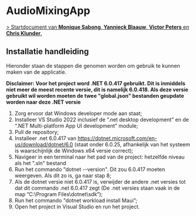 # AudioMixingApp

[> Startdocument van **Monique Sabong**, **Yannieck Blaauw**, **Victor Peters** en **Chris Klunder**.](./documents/STARTDOCUMENT.md)

## Installatie handleiding
Hieronder staan de stappen die genomen worden om gebruik te kunnen maken van de applicatie.

**Disclaimer: Voor het project word .NET 6.0.417 gebruikt. Dit is inmiddels niet meer de meest recente versie, dit is namelijk 6.0.418. Als deze versie gebruikt wil worden moeten de twee "global.json" bestanden geupdate worden naar deze .NET versie**

1.	Zorg ervoor dat Windows developer mode aan staat;
2.	Installeer VS Studio 2022 inclusief de “.net desktop development” en de “.NET Multi-platform App UI development” module;
3.	Pull de repository;
4.	Installeer .net 6.0.417 van https://dotnet.microsoft.com/en-us/download/dotnet/6.0 (staat onder 6.0.25, afhankelijk van het systeem is waarschijnlijk de Windows x64 versie correct);
5.	Navigeer in een terminal naar het pad van de project: hetzelfde niveau als het ".sln" bestand
6.	Run het commando "dotnet --version". Dit zou 6.0.417 moeten weergeven. Als dit zo is, ga naar stap 8;
7.	Als de dotnet versie niet 6.0.417 is, verwijder de andere .net versies tot dat dit commando .net 6.0.417 zegt (De .net versies staan vaak in de map “C:\Program Files\dotnet\sdk”);
8.	Run het commando "dotnet workload install Maui”;
9.	Open het project in Visual Studio en run het project.
